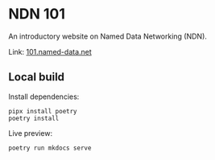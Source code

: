 # NDN 101

An introductory website on Named Data Networking (NDN).

Link: [101.named-data.net](https://101.named-data.net/)

## Local build

Install dependencies:

```shell
pipx install poetry
poetry install
```

Live preview:

```shell
poetry run mkdocs serve
```
